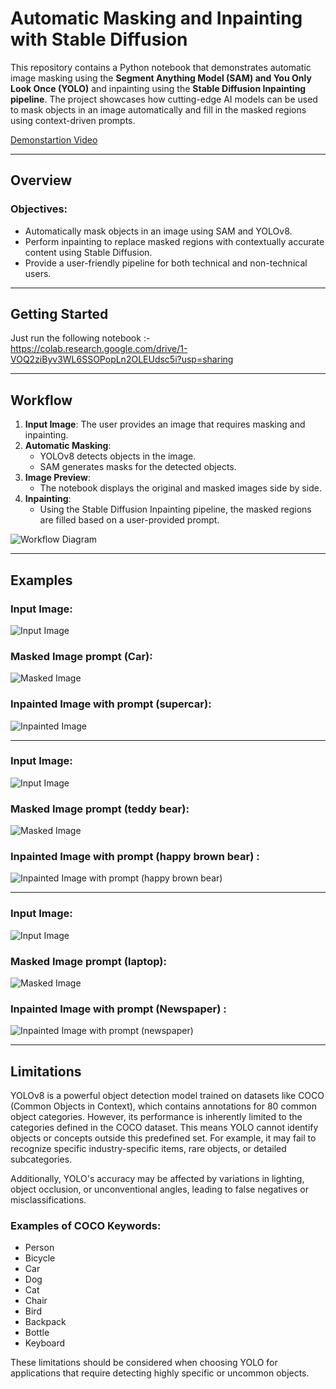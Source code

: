 # Automatic Masking and Inpainting with Stable Diffusion

This repository contains a Python notebook that demonstrates automatic image masking using the **Segment Anything Model (SAM) and You Only Look Once (YOLO)** and inpainting using the **Stable Diffusion Inpainting pipeline**. The project showcases how cutting-edge AI models can be used to mask objects in an image automatically and fill in the masked regions using context-driven prompts.


[Demonstartion Video](video/demonstrate.mp4)

---

## Overview

### Objectives:
- Automatically mask objects in an image using SAM and YOLOv8.
- Perform inpainting to replace masked regions with contextually accurate content using Stable Diffusion.
- Provide a user-friendly pipeline for both technical and non-technical users.

---

## Getting Started

Just run the following notebook :- https://colab.research.google.com/drive/1-VOQ2ziByv3WL6SSOPopLn2OLEUdsc5i?usp=sharing

---

## Workflow

1. **Input Image**: The user provides an image that requires masking and inpainting.
2. **Automatic Masking**: 
   - YOLOv8 detects objects in the image.
   - SAM generates masks for the detected objects.
3. **Image Preview**:
   - The notebook displays the original and masked images side by side.
4. **Inpainting**:
   - Using the Stable Diffusion Inpainting pipeline, the masked regions are filled based on a user-provided prompt.

![Workflow Diagram](Images/workflow.jpg)

---

## Examples

### Input Image:
![Input Image](Images/img2.png)

### Masked Image prompt (Car):
![Masked Image](Images/mask2.png)

### Inpainted Image with prompt (supercar):
![Inpainted Image](Images/gen6.png)

---

### Input Image:
![Input Image](Images/img3.jpg)

### Masked Image prompt (teddy bear):
![Masked Image](Images/mask3.png)

### Inpainted Image with prompt (happy brown bear) :
![Inpainted Image with prompt (happy brown bear)](Images/gen4.png)

---

### Input Image:
![Input Image](Images/img4.jpg)

### Masked Image prompt (laptop):
![Masked Image](Images/mask4.png)

### Inpainted Image with prompt (Newspaper) :
![Inpainted Image with prompt (newspaper)](Images/gen1.png)

---

## Limitations

YOLOv8 is a powerful object detection model trained on datasets like COCO (Common Objects in Context), which contains annotations for 80 common object categories. However, its performance is inherently limited to the categories defined in the COCO dataset. This means YOLO cannot identify objects or concepts outside this predefined set. For example, it may fail to recognize specific industry-specific items, rare objects, or detailed subcategories.

Additionally, YOLO's accuracy may be affected by variations in lighting, object occlusion, or unconventional angles, leading to false negatives or misclassifications.

### Examples of COCO Keywords:
- Person
- Bicycle
- Car
- Dog
- Cat
- Chair
- Bird
- Backpack
- Bottle
- Keyboard

These limitations should be considered when choosing YOLO for applications that require detecting highly specific or uncommon objects.




